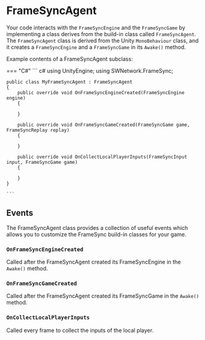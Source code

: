 # FrameSyncAgent 
Your code interacts with the `FrameSyncEngine` and the `FrameSyncGame` by implementing a class derives from the build-in class called `FrameSyncAgent`. The `FrameSyncAgent` class is derived from the Unity `MonoBehaviour` class, and it creates a `FrameSyncEngine` and a `FrameSyncGame` in its `Awake()` method.

Example contents of a FrameSyncAgent subclass:

=== "C#"
    ``` c#
    using UnityEngine;
    using SWNetwork.FrameSync;

    public class MyFrameSyncAgent : FrameSyncAgent
    {
        public override void OnFrameSyncEngineCreated(FrameSyncEngine engine)
        {

        }

        public override void OnFrameSyncGameCreated(FrameSyncGame game, FrameSyncReplay replay)
        {

        }

        public override void OnCollectLocalPlayerInputs(FrameSyncInput input, FrameSyncGame game)
        {

        }
    }

    ```
## Events
The FrameSyncAgent class provides a collection of useful events which allows you to customize the FrameSync build-in classes for your game.

### `OnFrameSyncEngineCreated` 
Called after the FrameSyncAgent created its FrameSyncEngine in the `Awake()` method.

### `OnFrameSyncGameCreated`
Called after the FrameSyncAgent created its FrameSyncGame in the `Awake()` method.

### `OnCollectLocalPlayerInputs` 
Called every frame to collect the inputs of the local player.

[1]: https://www.socketweaver.com
[2]: https://www.socketweaver.com
[3]: https://www.socketweaver.com
[4]: https://www.socketweaver.com
[5]: https://www.socketweaver.com
[6]: https://www.socketweaver.com